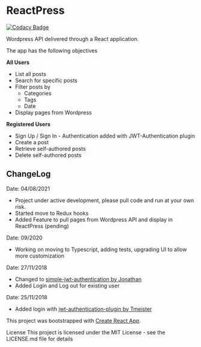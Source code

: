 # ReactPress

[![Codacy Badge](https://app.codacy.com/project/badge/Grade/926e0227b23a428d86a2b22afce124cf)](https://www.codacy.com/gh/kvnam/reactpress/dashboard?utm_source=github.com&utm_medium=referral&utm_content=kvnam/reactpress&utm_campaign=Badge_Grade)

Wordpress API delivered through a React application.

The app has the following objectives

**All Users**

- List all posts
- Search for specific posts
- Filter posts by
  - Categories
  - Tags
  - Date
- Display pages from Wordpress

**Registered Users**

- Sign Up / Sign In - Authentication added with JWT-Authentication plugin
- Create a post
- Retrieve self-authored posts
- Delete self-authored posts

## ChangeLog

Date: 04/08/2021

- Project under active development, please pull code and run at your own risk.
- Started move to Redux hooks
- Added Feature to pull pages from Wordpress API and display in ReactPress (pending)

Date: 09/2020

- Working on moving to Typescript, adding tests, upgrading UI to allow more customization

Date: 27/11/2018

- Changed to [simple-jwt-authentication by Jonathan](https://github.com/jonathan-dejong/simple-jwt-authentication/wiki/Documentation)
- Added Login and Log out for existing user

Date: 25/11/2018

- Added login with [jwt-authentication-plugin by Tmeister](https://github.com/Tmeister/wp-api-jwt-auth)

This project was bootstrapped with [Create React App](https://github.com/facebook/create-react-app).

License
This project is licensed under the MIT License - see the LICENSE.md file for details
